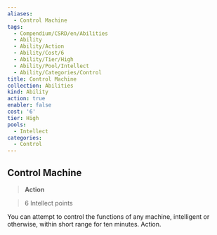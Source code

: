 ```yaml
---
aliases:
  - Control Machine
tags:
  - Compendium/CSRD/en/Abilities
  - Ability
  - Ability/Action
  - Ability/Cost/6
  - Ability/Tier/High
  - Ability/Pool/Intellect
  - Ability/Categories/Control
title: Control Machine
collection: Abilities
kind: Ability
action: true
enabler: false
cost: '6'
tier: High
pools:
  - Intellect
categories:
  - Control
---
```

## Control Machine    
>**Action**    
>6 Intellect points  
    
You can attempt to control the functions of any machine, intelligent or otherwise, within short range for ten minutes. Action.